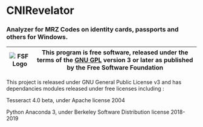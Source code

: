 # CNIRevelator
### Analyzer for MRZ Codes on identity cards, passports and others for Windows.

| ![FSF Logo](https://www.os-k.eu/GPLLOGO.PNG) | This program is free software, released under the terms of the [GNU GPL](COPYING) version 3 or later as published by the Free Software Foundation |
|----------------------------------------------|----------------------------------------------------------------------|

This project is released under GNU General Public License v3 and has dependancies modules released under free licenses including : 

Tesseract 4.0 beta, under Apache license 2004

Python Anaconda 3, under Berkeley Software Distribution license 2018-2019
